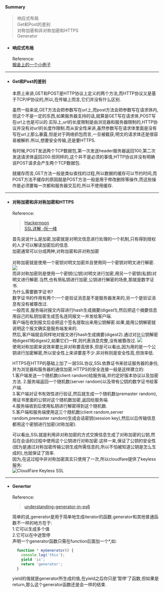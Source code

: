 <h4>Summary</h4>
<blockquote>
  响应式布局 <br>  
  Get和Post的差别 <br>  
  对称加密和非对称加密和HTTPS <br> 
  Generator <br>
</blockquote>

- <h4>响应式布局</h4>  

  Reference:   
  [掘金上的一个小例子](https://juejin.im/post/592cc99b0ce463005793bd4b)  
***  
- <h4>Get和Post的差别</h4>  

  本质上来讲,GET和POST是HTTP协议上定义的两个方法,而HTTP协议又是基于TCP/IP协议的,所以,在传输上而言,它们并没有什么区别.  <br>

  虽然一般来说,GET方法会把参数写在url上,而post方法会把参数写在请求体内,但这个不是一定的东西,如果服务器支持的话,就算是GET写在请求体,POST写在url上也是可以的.实际上,url的长度限制是由浏览器和服务器限制的,HTTP协议并没有对url的长度作限制.而从安全性来讲,虽然参数写在请求体里面是没有写在url上那么暴露,但是对于网络抓包而言,一旦被截获,明文的请求体还是很容易被解析.所以,想要安全传输,还是要HTTPS.  <br>

  有时候,POST发送两个TCP数据包,第一次发送header服务器返回100,第二次发送请求体返回200.但同样的,这个并不是必须的事情,HTTP协议并没有明确说POST请求会产生两个TCP数据包.  <br>

  就缓存而言,GET方法一般是类似查找的过程,所以数据的缓存可以节约时间,而POST方法不缓存的原因就是POST方法一般是用于修改删除等操作,而这些操作是必须要每一次都和服务器交互的,所以不使用缓存.
***  
- <h4>对称加密和非对称加密和HTTPS</h4>  
  
  Reference:  
  > [Hackernoon](https://hackernoon.com/symmetric-and-asymmetric-encryption-5122f9ec65b1)  
  [SSL详解 -阮一峰](http://www.ruanyifeng.com/blog/2014/09/illustration-ssl.html)
  
  首先说说什么是加密,加密就是对明文信息进行处理的一个机制,只有得到授权的人才可以解读加密后的信息.  
  加密通常可以分成两种,对称加密和非对称加密  <br>  
  对称加密就是使用一个密钥对明文加密并且使用同一个密钥对明文进行解密.  
  ![](https://hackernoon.com/hn-images/1*mnyITCNnRdeLfauh3Psmlw.png)  
  而非对称加密则是使用一个密钥(公钥)对明文进行加密,用另一个密钥(私钥)对明文进行解密.当然,也有用私钥进行加密,公钥进行解密的场景,那就是数字证书.  
  为什么需要数字证书?  
  数字证书的作用有两个:一个是验证消息是不是服务器发来的,另一个是验证消息有没有被篡改过.  
  一般而言,服务端对报文内容进行hash生成摘要(digest1),然后把这个摘要信息用自己的私钥加密生成签名连同报文一并发给客户端.  
  客户端在收到报文后会把这个签名提取出来用公钥解密.如果,能用公钥解密就说明这个报文确实是服务端发来的.  
  然后,客户端就会同样地对报文进行hash生成摘要(digest2).通过对比公钥解密地digest1和digest2,如果它们一样,则代表消息完整,没有被篡改过.
  ![](https://hackernoon.com/hn-images/1*v2JprXzMMWWNUlnbZOHTqg.png)  
  使用对称加密来说效率要比非对称要高很多,但是可以看出,因为用的是一个公钥进行加密解密,所以安全性上来讲要差不少.非对称则是安全性高,但效率低.  <br>  

  HTTPS在HTTP的基础上加了一层SSL协议,SSL依靠证书来验证服务器的身份,并为浏览器和服务器的通信加密.HTTPS的安全连接一般是这样建立的:  
  1.客户端发送一个随机数(client random)给服务端,并约定好版本协议以及加密方法.
  2.服务端返回一个随机数(server random)以及带有公钥的数字证书给客户端.  
  3.客户端对证书有效性进行验证,然后就生成一个随机数(premaster random),用证书里面的公钥对这个随机数加密,返回给服务端.  
  4.服务端收到后使用私钥进行解密得到这个随机数.  
  5.客户端和服务端使用这三个随机数(client random,server random,premaster random)生成会话密钥(session key),然后以后传输信息都用这个密钥进行加密(对称加密).  <br>  

  可以看出,SSL就是利用非对称加密的方式交换信息生成了对称加密的公钥,然后在会话的过程中使用这个公钥进行对称加密.这样一来,保证了公钥的安全性(因为是通过对称加密传输公钥生成所需信息的,所以不怕被知道公钥是怎么生成的),也就保证了效率.  
  因为,在这过程中非对称加密其实只使用了一次,所以cloudfare提供了keyless服务:  
  ![CloudFare Keyless SSL](http://www.ruanyifeng.com/blogimg/asset/2014/bg2014092005.png)  
***  
- <h4>Genertor</h4>  
  
  Reference:  
  > [understanding-generator-in-es6](https://codeburst.io/understanding-generators-in-es6-javascript-with-examples-6728834016d5)  
    
  简单的说,generator是用于简单地生成iterator的函数.generator和其他普通函数不一样的地方在于:  
  1.它可以生成多个值  
  2.它可以在中途暂停  
  声明一个generator函数只需在function后面加一个*,如:  
  ```javascript
    function * myGenerator() {
      console.log('this');
      yield 'is';
      return 'generator';
    }
  ```  
  yield的值就是generator所生成的值,在yield之后你只是'暂停'了函数,但如果是return,那么这个generator函数还是会一样的结束.

